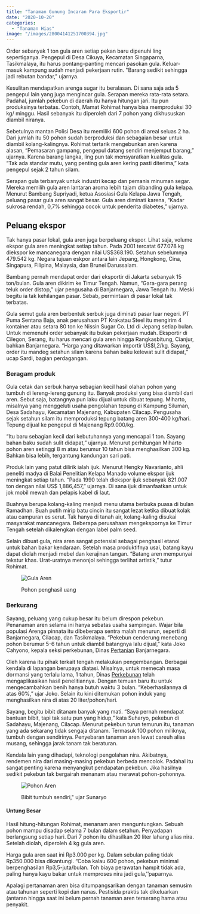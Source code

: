 ```yaml
---
title: "Tanaman Gunung Incaran Para Eksportir"
date: "2020-10-20"
categories: 
  - "Tanaman Hias"
image: "/images/28004141251700394.jpg"
---
```


Order sebanyak 1 ton gula aren setiap pekan baru dipenuhi ling sepertiganya. Pengepul di Desa Cikuya, Kecamatan Singaparna, Tasikmalaya, itu harus pontang-panting mencari pasokan gula. Keluar-masuk kampung sudah menjadi pekerjaan rutin. "Barang sedikit sehingga jadi rebutan bandar," ujarnya.

Kesulitan mendapatkan arenga sugar itu beralasan. Di sana saja ada 5 pengepul lain yang juga mengincar gula. Serapan mereka rata-rata setara. Padahal, jumlah pekebun di daerah itu hanya hitungan jari. Itu pun produksinya terbatas. Contoh, Mamat Rohimat hanya bisa memproduksi 30 kg/ minggu. Hasil sebanyak itu diperoleh dari 7 pohon yang dikhususkan diambil niranya.

Sebetulnya mantan Polisi Desa itu memiliki 600 pohon di areal seluas 2 ha. Dari jumlah itu 50 pohon sudah berproduksi dan sebagaian besar untuk diambil kolang-kalingnya. Rohimat tertarik mengebunkan aren karena alasan, “Pemasaran gampang, pengepul datang sendiri menjemput barang,” ujarnya. Karena barang langka, ling pun tak mensyaratkan kualitas gula. “Tak ada standar mutu, yang penting gula aren kering pasti diterima,” kata pengepul sejak 2 tahun silam.

Serapan gula terbanyak untuk industri kecap dan pemanis minuman segar. Mereka memilih gula aren lantaran aroma lebih tajam dibanding gula kelapa. Menurut Bambang Supriyadi, ketua Asosiasi Gula Kelapa Jawa Tengah, peluang pasar gula aren sangat besar. Gula aren diminati karena, “Kadar sukrosa rendah, 0,7% sehingga cocok untuk penderita diabetes,” ujarnya.

## Peluang ekspor

Tak hanya pasar lokal, gula aren juga berpeluang ekspor. Lihat saja, volume ekspor gula aren meningkat setiap tahun. Pada 2001 tercatat 677.078 kg diekspor ke mancanegara dengan nilai US$368.190. Setahun sebelumnya 479.542 kg. Negara tujuan eskpor antara lain Jepang, Hongkong, Cina, Singapura, Filipina, Malaysia, dan Brunei Darussalam.

Bambang pernah mendapat order dari eksportir di Jakarta sebanyak 15 ton/bulan. Gula aren dikirim ke Timur Tengah. Namun, “Gara-gara perang teluk order distop,” ujar pengusaha di Banjarnegara, Jawa Tengah itu. Meski begitu ia tak kehilangan pasar. Sebab, permintaan di pasar lokal tak terbatas.

Gula semut gula aren berbentuk serbuk juga diminati pasar luar negeri. PT Puma Sentana Baja, anak perusahaan PT Krakatau Steel itu mengirim 4 kontainer atau setara 80 ton ke Nissin Sugar Co. Ltd di Jepang setiap bulan. Untuk memenuhi order sebanyak itu bukan pekerjaan mudah. Eksportir di Cilegon, Serang, itu harus mencari gula aren hingga Rangkasbitung, Cianjur, bahkan Banjarnegara. “Harga yang ditawarkan importir US$l,2/kg. Sayang, order itu mandeg setahun silam karena bahan baku kelewat sulit didapat,” ucap Sardi, bagian perdagangan.

### Beragam produk

Gula cetak dan serbuk hanya sebagian kecil hasil olahan pohon yang tumbuh di lereng-lereng gunung itu. Banyak produksi yang bisa diambil dari aren. Sebut saja, batangnya pun laku dijual untuk dibuat tepung. Miharto, misalnya yang menggeluti usaha pengolahan tepung di Kampung Siluman, Desa Sadahayu, Kecamatan Majenang, Kabupaten Cilacap. Pengusaha sejak setahun silam itu memproduksi tepung batang aren 300-400 kg/hari. Tepung dijual ke pengepul di Majenang Rp9.000/kg.

“Itu baru sebagian kecil dari kebutuhannya yang mencapai 1 ton. Sayang bahan baku sudah sulit didapat,” ujarnya. Menurut perhitungan Miharto pohon aren setinggi 8 m atau berumur 10 tahun bisa menghasilkan 300 kg. Bahkan bisa lebih, tergantung kandungan sari pati.

Produk lain yang patut dilirik ialah ijuk. Menurut Hengky Navarianto, ahli peneliti madya di Balai Penelitian Kelapa Manado volume ekspor ijuk meningkat setiap tahun. “Pada 1990 telah diekspor ijuk sebanyak 821.007 ton dengan nilai US$ 1,886,457,” ujarnya. Di sana ijuk dimanfaatkan untuk jok mobil mewah dan pelapis kabel di laut.

Buahnya berupa kolang-kaling menjadi menu utama berbuka puasa di bulan Ramadhan. Buah putih mirip batu cincin itu sangat lezat ketika dibuat kolak atau campuran es serut. Tak hanya di tanah air, kolang-kaling disukai masyarakat mancanegara. Beberapa perusahaan mengekspornya ke Timur Tengah setelah dikalengkan dengan label palm seed.

Selain dibuat gula, nira aren sangat potensial sebagai penghasil etanol untuk bahan bakar kendaraan. Setelah masa produktifnya usai, batang kayu dapat diolah menjadi mebel dan kerajinan tangan. “Batang aren mempunyai tekstur khas. Urat-uratnya menonjol sehingga terlihat artistik,” tutur Rohimat.

<figure>

![Gula Aren](/images/3753928829.jpg)

<figcaption>

Pohon penghasil uang

</figcaption>

</figure>

### Berkurang

Sayang, peluang yang cukup besar itu belum direspon pekebun. Penanaman aren selama ini hanya sebatas usaha sampingan. Wajar bila populasi Arenga pinnata itu dibeberapa sentra malah menurun, seperti di Banjarnegara, Cilacap, dan Tasikmalaya. “Pekebun cenderung menebang pohon berumur 5-6 tahun untuk diambil batangnya lalu dijual,” kata Joko Cahyono, kepala seksi perkebunan, Dinas [Pertanian](http://localhost/mitra/pertanian "Pertanian") Banjarnegara.

Oleh karena itu pihak terkait tengah melakukan pengembangan. Berbagai kendala di lapangan berupaya diatasi. Misalnya, untuk memecah masa dormansi yang terlalu lama, 1 tahun, Dinas [Perkebunan](http://localhost/mitra/perkebunan "Perkebunan") telah mengaplikasikan hasil penelitiannya. Dengan temuan baru itu untuk mengecambahkan benih hanya butuh waktu 3 bulan. “Keberhasilannya di atas 60%,” ujar Joko. Selain itu kini ditemukan pohon induk yang menghasilkan nira di atas 20 liter/pohon/hari.

Sayang, begitu bibit ditanam banyak yang mati. “Saya pernah mendapat bantuan bibit, tapi tak satu pun yang hidup,” kata Suharyo, pekebun di Sadahayu, Majenang, Cilacap. Menurut pekebun turun temurun itu, tanaman yang ada sekarang tidak sengaja ditanam. Termasuk 100 pohon miliknya, tumbuh dengan sendirinya. Penyebaran tanaman aren lewat careuh alias musang, sehingga jarak tanam tak beraturan.

Kendala lain yang dihadapi, teknologi pengolahan nira. Akibatnya, rendemen nira dari masing-masing pekebun berbeda mencolok. Padahal itu sangat penting karena menyangkut pendapatan pekebun. Jika hasilnya sedikit pekebun tak bergairah menanam atau merawat pohon-pohonnya.

<figure>

![Pohon Aren](/images/aren.jpg)

<figcaption>

Bibit tumbuh sendiri," ujar Sunaryo

</figcaption>

</figure>

#### Untung Besar

Hasil hitung-hitungan Rohimat, menanam aren menguntungkan. Sebuah pohon mampu disadap selama 7 bulan dalam setahun. Penyadapan berlangsung setiap hari. Dari 7 pohon itu dihasilkan 20 liter lahang alias nira. Setelah diolah, diperoleh 4 kg gula aren.

Harga gula aren saat ini Rp3.000 per kg. Dalam sebulan paling tidak Rp350.000 bisa dikantungi. “Coba kalau 600 pohon, pekebun minimal berpenghasilan Rp3,5-juta/bulan. Toh biaya perawatan hampit tidak ada, paling hanya kayu bakar untuk memproses nira jadi gula,’’paparnya.

Apalagi pertanaman aren bisa ditumpangsarikan dengan tanaman semusim atau tahunan seperti kopi dan nanas. Pestisida praktis tak dikeluarkan (antaran hingga saat ini belum pernah tanaman aren terserang hama atau penyakit.
